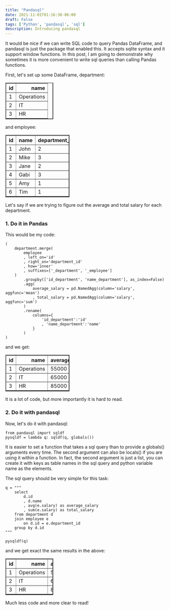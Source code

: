 ```yaml
---
title: "Pandasql"
date: 2021-11-01T01:16:30-06:00
draft: False
tags: ['Python', 'pandasql', 'sql']
description: Introducing pandasql
---
```


It would be nice if we can write SQL code to query Pandas DataFrame, and pandasql is just the package that enabled this. It accepts sqlite syntax and it support window functions. In this post, I am going to demonstrate why sometimes it is more convenient to write sql queries than calling Pandas functions. 

First, let's set up some DataFrame, department:
<table border="2" class="dataframe" style="width:30%">
  <thead>
    <tr style="text-align: right;">
      <th>id</th>
      <th>name</th>
    </tr>
  </thead>
  <tbody>
    <tr>
      <td>1</td>
      <td>Operations</td>
    </tr>
    <tr>
      <td>2</td>
      <td>IT</td>
    </tr>
    <tr>
      <td>3</td>
      <td>HR</td>
    </tr>
  </tbody>
</table>

and employee:
<table border="2" class="dataframe" style="width:40%">
  <thead>
    <tr style="text-align: right;">
      <th>id</th>
      <th>name</th>
      <th>department_id</th>
      <th>salary</th>
    </tr>
  </thead>
  <tbody>
    <tr>
      <td>1</td>
      <td>John</td>
      <td>2</td>
      <td>60000</td>
    </tr>
    <tr>
      <td>2</td>
      <td>Mike</td>
      <td>3</td>
      <td>80000</td>
    </tr>
    <tr>
      <td>3</td>
      <td>Jane</td>
      <td>2</td>
      <td>70000</td>
    </tr>
    <tr>
      <td>4</td>
      <td>Gabi</td>
      <td>3</td>
      <td>90000</td>
    </tr>
    <tr>
      <td>5</td>
      <td>Amy</td>
      <td>1</td>
      <td>60000</td>
    </tr>
    <tr>
      <td>6</td>
      <td>Tim</td>
      <td>1</td>
      <td>50000</td>
    </tr>
  </tbody>
</table>

Let's say if we are trying to figure out the average and total salary for each department. 

### **1. Do it in Pandas**
This would be my code:
```
(
    department.merge(
        employee
        , left_on='id'
        , right_on='department_id'
        , how='inner'
        , suffixes=['_department', '_employee']
    )
        .groupby(['id_department', 'name_department'], as_index=False)
        .agg(
            average_salary = pd.NamedAgg(column='salary', aggfunc='mean')
            , total_salary = pd.NamedAgg(column='salary', aggfunc='sum')
        )
        .rename(
            columns={
                'id_department':'id'
                , 'name_department':'name'
            }
        )
)
```
and we get:
<table border="2" class="dataframe" style="width:40%">
  <thead>
    <tr style="text-align: right;">
      <th>id</th>
      <th>name</th>
      <th>average_salary</th>
      <th>total_salary</th>
    </tr>
  </thead>
  <tbody>
    <tr>
      <td>1</td>
      <td>Operations</td>
      <td>55000</td>
      <td>110000</td>
    </tr>
    <tr>
      <td>2</td>
      <td>IT</td>
      <td>65000</td>
      <td>130000</td>
    </tr>
    <tr>
      <td>3</td>
      <td>HR</td>
      <td>85000</td>
      <td>170000</td>
    </tr>
  </tbody>
</table>
It is a lot of code, but more importantly it is hard to read.

### **2. Do it with pandasql**
Now, let's do it with pandasql:
```
from pandasql import sqldf
pysqldf = lambda q: sqldf(q, globals())
```
It is easier to set a function that takes a sql query than to provide a globals() arguments every time. The second argument can also be locals() if you are using it within a function. In fact, the second argument is just a list, you can create it with keys as table names in the sql query and python variable name as the elements. 

The sql query should be very simple for this task:
```
q = """
    select 
        d.id
        , d.name
        , avg(e.salary) as average_salary
        , sum(e.salary) as total_salary        
    from department d
    join employee e
        on d.id = e.department_id
    group by d.id
"""

pysqldf(q)
```
and we get exact the same results in the above:
<table border="2" class="dataframe" style="width:30%">
  <thead>
    <tr style="text-align: right;">
      <th>id</th>
      <th>name</th>
      <th>average_salary</th>
      <th>total_salary</th>
    </tr>
  </thead>
  <tbody>
    <tr>
      <td>1</td>
      <td>Operations</td>
      <td>55000.0</td>
      <td>110000</td>
    </tr>
    <tr>
      <td>2</td>
      <td>IT</td>
      <td>65000.0</td>
      <td>130000</td>
    </tr>
    <tr>
      <td>3</td>
      <td>HR</td>
      <td>85000.0</td>
      <td>170000</td>
    </tr>
  </tbody>
</table>
Much less code and more clear to read!